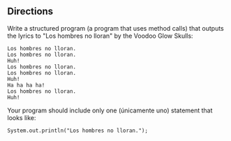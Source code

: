 ## Directions

Write a structured program (a program that uses method calls) that outputs the lyrics to "Los hombres no lloran" by the Voodoo Glow Skulls:

	Los hombres no lloran.
	Los hombres no lloran.
	Huh!
	Los hombres no lloran.
	Los hombres no lloran.
	Huh!
	Ha ha ha ha!
	Los hombres no lloran.
	Huh!
Your program should include only one (únicamente uno) statement that looks like:

	System.out.println("Los hombres no lloran.");